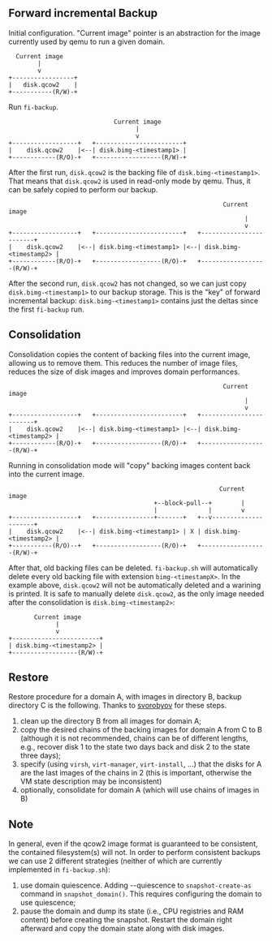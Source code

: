 Forward incremental Backup
--------------------------

Initial configuration. "Current image" pointer is an abstraction for the image currently used by qemu to run a given domain.

      Current image
            |
            v
    +-----------------+
    |   disk.qcow2    |
    +-----------(R/W)-+

Run `fi-backup`.

                                 Current image
                                       |
                                       v
    +------------------+   +------------------------+
    |    disk.qcow2    |<--| disk.bimg-<timestamp1> |
    +------------(R/O)-+   +------------------(R/W)-+


After the first run, `disk.qcow2` is the backing file of `disk.bimg-<timestamp1>`. That means that `disk.qcow2` is used in read-only mode by qemu. Thus, it can be safely copied to perform our backup.


                                                               Current image
                                                                     |
                                                                     v
    +------------------+   +------------------------+   +------------------------+
    |    disk.qcow2    |<--| disk.bimg-<timestamp1> |<--| disk.bimg-<timestamp2> |
    +------------(R/O)-+   +------------------(R/O)-+   +------------------(R/W)-+

After the second run, `disk.qcow2` has not changed, so we can just copy `disk.bimg-<timestamp1>` to our backup storage.
This is the "key" of forward incremental backup: `disk.bimg-<timestamp1>` contains just the deltas since the first `fi-backup` run.


Consolidation
-------------

Consolidation copies the content of backing files into the current image, allowing us to remove them.
This reduces the number of image files, reduces the size of disk images and improves domain performances.

                                                               Current image
                                                                     |
                                                                     v
    +------------------+   +------------------------+   +------------------------+
    |    disk.qcow2    |<--| disk.bimg-<timestamp1> |<--| disk.bimg-<timestamp2> |
    +------------(R/O)-+   +------------------(R/O)-+   +------------------(R/W)-+


Running in consolidation mode will "copy" backing images content back into the current image.

                                                              Current image
                                            +--block-pull--+        |
                                            |              |        v
    +------------------+   +----------------+-------+   +--v---------------------+
    |    disk.qcow2    |<--| disk.bimg-<timestamp1> | X | disk.bimg-<timestamp2> |
    +-----------(R/O)--+   +------------------(R/O)-+   +------------------(R/W)-+

After that, old backing files can be deleted.
`fi-backup.sh` will automatically delete every old backing file with extension `bimg-<timestampX>`. In the example above, `disk.qcow2` will not be automatically deleted and a warining is printed.
It is safe to manually delete `disk.qcow2`, as the only image needed after the consolidation is `disk.bimg-<timestamp2>`:

           Current image
                 |
                 v
    +------------------------+
    | disk.bimg-<timestamp2> |
    +------------------(R/W)-+


Restore
-------

Restore procedure for a domain A, with images in directory B, backup directory C is the following. Thanks to [svorobyov](https://github.com/svorobyov) for these steps.

1. clean up the directory B from all images for domain A;
2. copy the desired chains of the backing images for domain A from C to B (although it is not recommended, chains can be of different lengths, e.g., recover disk 1 to the state two days back and disk 2 to the state three days);
3. specify (using `virsh`, `virt-manager`, `virt-install`, ...) that the disks for A are the last images of the chains in 2 (this is important, otherwise the VM state description may be inconsistent)
4. optionally, consolidate for domain A (which will use chains of images in B)

Note
----

In general, even if the qcow2 image format is guaranteed to be consistent, the contained filesystem(s) will not.
In order to perform consistent backups we can use 2 different strategies (neither of which are currently implemented in `fi-backup.sh`):

1. use domain quiescence. Adding --quiescence to `snapshot-create-as` command in `snapshot_domain()`. This requires configuring the domain to use quiescence;
2. pause the domain and dump its state (i.e., CPU registries and RAM content) before creating the snapshot. Restart the domain right afterward and copy the domain state along with disk images.

